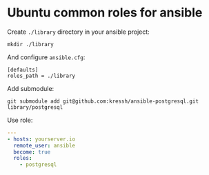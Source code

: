 # Ubuntu common roles for ansible

Create `./library` directory in your ansible project:

```
mkdir ./library
```

And configure `ansible.cfg`:

```
[defaults]
roles_path = ./library
```

Add submodule:

```
git submodule add git@github.com:kressh/ansible-postgresql.git library/postgresql
```

Use role:

```yaml
---
- hosts: yourserver.io
  remote_user: ansible
  become: true
  roles:
    - postgresql
```
